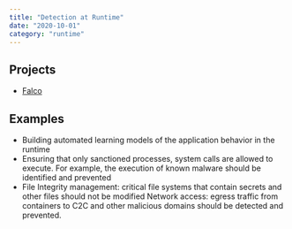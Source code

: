 ```yaml
---
title: "Detection at Runtime"
date: "2020-10-01"
category: "runtime"
---
```



## Projects

- [Falco](https://falco.org/)


<!---
## Commercial Projects
- [Aqua Security](www.aquasec.com) 
- [Sysdig](www.sysdig.com) 
- [Prisma Cloud](https://www.paloaltonetworks.com/prisma/cloud)
- [DivvyCloud By Rapid7](formerly www.alcide.io)
- [Trend Micro Container Security](https://www.trendmicro.com/en_us/business/products/hybrid-cloud/cloud-one-container-image-security.html)


## Misc Projects
-->

## Examples
- Building automated learning models of the application behavior in the runtime
- Ensuring that only sanctioned processes, system calls are allowed to execute. For example, the execution of known malware should be identified and prevented 
- File Integrity management: critical file systems that contain secrets and other files should not be modified 
Network access: egress traffic from containers to C2C and other malicious domains should be detected and prevented. 

